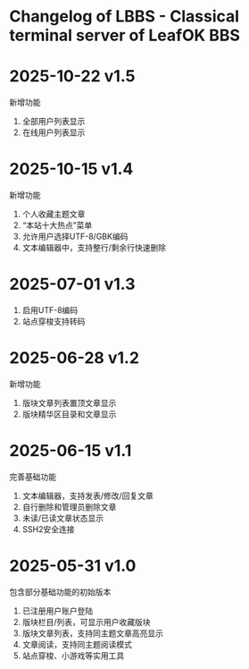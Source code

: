 # Changelog of LBBS - Classical terminal server of LeafOK BBS


2025-10-22  v1.5
=================
新增功能

1. 全部用户列表显示  
2. 在线用户列表显示  


2025-10-15  v1.4
=================
新增功能

1. 个人收藏主题文章  
2. “本站十大热点”菜单  
3. 允许用户选择UTF-8/GBK编码  
4. 文本编辑器中，支持整行/剩余行快速删除  


2025-07-01  v1.3
=================
1. 启用UTF-8编码
2. 站点穿梭支持转码


2025-06-28  v1.2
=================
新增功能

1. 版块文章列表置顶文章显示  
2. 版块精华区目录和文章显示  


2025-06-15  v1.1
=================
完善基础功能

1. 文本编辑器，支持发表/修改/回复文章  
2. 自行删除和管理员删除文章  
3. 未读/已读文章状态显示  
4. SSH2安全连接  


2025-05-31  v1.0
=================
包含部分基础功能的初始版本

1. 已注册用户账户登陆  
2. 版块栏目/列表，可显示用户收藏版块  
3. 版块文章列表，支持同主题文章高亮显示  
4. 文章阅读，支持同主题阅读模式  
5. 站点穿梭、小游戏等实用工具  

